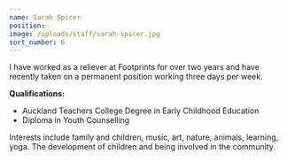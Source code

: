 ```yaml
---
name: Sarah Spicer
position:
image: /uploads/staff/sarah-spicer.jpg
sort_number: 6
---
```


I have worked as a reliever at Footprints for over two years and have recently taken on a permanent position working three days per week.

**Qualifications:**

* Auckland Teachers College Degree in Early Childhood Education
* Diploma in Youth Counselling

Interests include family and children, music, art, nature, animals, learning, yoga. The development of children and being involved in the community.